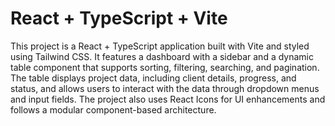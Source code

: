 # React + TypeScript + Vite

This project is a React + TypeScript application built with Vite and styled using Tailwind CSS. It features a dashboard with a sidebar and a dynamic table component that supports sorting, filtering, searching, and pagination. The table displays project data, including client details, progress, and status, and allows users to interact with the data through dropdown menus and input fields. The project also uses React Icons for UI enhancements and follows a modular component-based architecture.